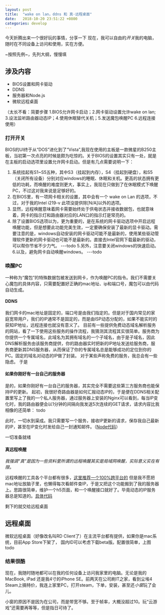 ```yaml
---
layout: post
title:  "wake on lan，ddns 和 真·远程桌面"
date:   2018-10-20 23:51:22 +0800
categories: develop
---
```


今天折腾出来一个很好玩的事情，分享一下
现在，我可以自由的*开关*我的电脑，随时在不同设备上访问和使用，实在方便。

~按照先例~，先列大纲，慢慢填

## 涉及内容

* BIOS设置和网卡驱动
* DDNS
* 服务器和Node.js
* 微软远程桌面

（太长不看：简要步骤 1.BIOS允许网卡启动；2.网卡驱动设置允许wake on lan; 3.设法监听路由器动态IP；4.使用休眠替代关机；5.发送魔包唤醒PC 6.远程连接使用）

### 打开开关

BIOS的UI终于从“DOS”进化到了“Vista”,我现在使用的主板是一款微星的B250主板，当初第一次点亮的时候是颇为吃惊的。关于BIOS的设置其实只有一处，就是在主板的启动选项里设置允许网卡启动。但是有几点需要说明一下：
1. 系统挂起有S1~S5五种，其中S3（挂起到内存），S4（挂起到硬盘），和S5（关闭所有设备）分别对应windows的睡眠、休眠和关机。更高的状态拥有更低的功耗，而唤醒的难度则更大，事实上，我现在只做到了在休眠模式下唤醒PC，不过这对我来说是足够好的。
2. 在BIOS里，有一项网卡相关的设置，其中会有一个 wake on Lan 的选项，不过，对于我的Intel i219-v 此项没提供除[N/A]以外的选项。
3. 显然，远程唤醒意味着网卡需要始终处于供电状态并接收数据包，也就意味着，网卡的指示灯和路由器对应的LAN口的指示灯是常亮的。
4. 除了设置BIOS选项以为，更为重要的，是在系统的网卡驱动选项中开启远程唤醒功能，但是想要此功能完美生效，一定要确保安装了最新的显卡驱动。需要注意的是，windows自动安装的网卡驱动可能不是最新的，使用某些驱动管理软件更新的网卡驱动也可能不是最新的。直接去Intel官网下载最新的驱动，可以帮你节省不少力气。
 ---todo
5.另外，注意要关闭windows的快速启动。
6.以及，避免网卡自动唤醒windows。
---todo


### 唤醒PC

一种称为“魔包”的特殊数据包被发送到网卡，作为唤醒PC的指令。我们不需要关心魔包的具体内容，只需要配置好正确的mac地址、ip和端口号，魔包可以由代码自动生成。
#### DDNS

我们网卡的mac地址是固定的，端口号是由我们指定的。但是对于国内常见的家庭宽带用户，我们的IP通常不是固定的，而是由ISP动态分配的，如果不能实时的获知IP地址，远程连接也就没有意义了。
目前有一些提供免费动态域名解析服务的网站，看了一下使用这些服务的操作流程，我猜测其流程其实很简单。服务商为你提供一个专属域名，此域名为其拥有域名的一个子域名，由于是子域名，因此DNS解析服务由该服务商提供，你的路由器实时把新的IP地址发送给服务商，服务商更新其DNS服务器，从而保证了你的专属域名总是能够成功的定位到你的PC。固定的域名对动态的IP做了封装。 对于某些声称免费的服务，我总会有一些隐虑。
于是
#### 如果你刚好有一台自己的服务器 ####
是的，如果你刚好有一台自己的服务器，其实完全不需要这些第三方服务商也能保持IP的更新。
起初，我很好奇路由器是如何汇报动态IP的，于是便在DDNS相关配置里写上了我的一个私人服务器，通过服务器上安装的Nginx可以看到，每当IP变化时，我的路由器便会以1分钟的间隔向我发送5次连续的GET请求，请求内容比我相像的还简单：
todo

此时，一切水到渠成。我只需要写一个服务，接收IP更新的请求，保存我自己最新的IP，甚至在IP变化时发给自己一封通知邮件。（[Node代码](todo)）

一切准备就绪

#### 真远程唤醒

*我强调“真”是因为一些资料里所谓的远程唤醒其实是局域网唤醒，实际意义实在有限。*

远程唤醒的工具各个平台都有很多，[这里推荐一个100%跨平台的](https://www.depicus.com/wake-on-lan/woli)
但是我不愿把mac地址放脑子里，也懒得每次看邮件查IP，于是又把这个功能搬到了我的服务器上。思路很简单，维护一个h5页面，和一个唤醒接口就好了。毕竟动态的IP服务器总是知道的。[具体代码](todo)


剩下的就交给远程桌面

## 远程桌面

微软远程桌面（好像改名叫RD Client了）在主流平台都有提供，如果你是mac系统，目前App Store下架了， 国内ID可以考虑下载beta版。配置很简单，上图
todo


### 结果很酷

现在，我随时随地都可以在我的任何设备上访问我家里的电脑。无论是我的 MacBook, iPad 还是我4寸的iPhone SE。前两天在公司刷IT之家，看到尘埃4 Steam上搞特价，我连上家里PC，打开steam，下单，安装，甚至还*小窗*玩了会儿。

小窗的原因不是因为在公司，而是带宽不够。至于帧率，大概没超过10。玩“云游戏”还需要再等等，但是指日可待了。
